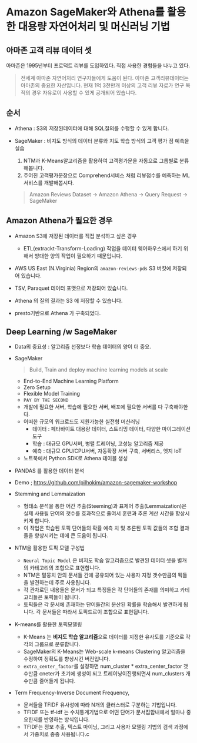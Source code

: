 # Amazon SageMaker와 Athena를 활용한 대용량 자연어처리 및 머신러닝 기법

## 아마존 고객 리뷰 데이터 셋
아마존은 1995년부터 프로덕트 리뷰를 도입하였다. 직접 사용한 경험들을 나누고 있다.
> 전세계 아마존 자연어처리 연구자들에게 도움이 된다.
> 아마존 고객리뷰데이터는 아마존의 중요한 자산입니다. 현재 1억 3천만개 이상의 고객 리뷰 자료가 연구 목적의 경우 자유로이 사용할 수 있게 공개되어 있습니다.

## 순서
* Athena : S3의 저장된데이터에 대해 SQL질의를 수행할 수 있게 합니다. 
* SageMaker : 비지도 방식의 데이터 분류와 지도 학습 방식의 고객 평가 점 예측을 실습
    1. NTM과 K-Means알고리즘을 활용하여 고객평가문을 자동으로 그룹별로 분류해봅니다.
    2. 주어진 고객평가문장으로 Comprehend서비스 처럼 리뷰점수를 예측하는 ML서비스를 개발해봅시다.

    > Amazon Reviews Dataset -> Amazon Athena -> Query Request -> SageMaker 

## Amazon Athena가 필요한 경우
* Amazon S3에 저장된 데이터를 직접 분석하고 싶은 경우
    * ETL(extrackt-Transform-Loading) 작업을 데이터 웨어하우스에서 하기 위해서 방대한 양의 작업이 필요하기 때문입니다.

* AWS US East (N.Virginia) Region의 `amazon-reviews-pds` S3 버킷에 저장되어 있습니다.
* TSV, Paraquet 데이터 포맷으로 저장되어 있습니다.
* Athena 의 질의 결과는 S3 에 저장할 수 있습니다.
* presto기반으로 Athena 가 구축되었다.

## Deep Learning /w SageMaker
* Data의 중요성 : 알고리즘 선정보다 학습 데이터의 양이 더 중요.
* SageMaker
    > Build, Train and deploy machine learning models at scale
    * End-to-End Machine Learning Platform
    * Zero Setup
    * Flexible Model Training
    * `PAY BY THE SECOND`
    * 개발에 필요한 서버, 학습에 필요한 서버, 배포에 필요한 서버를 다 구축해야한다.
    * 어떠한 규모의 워크로드도 지원가능한 실전형 머신러닝
        * 데이터 : 페타바이트 대용량 데이터, 스트리밍 데이터, 다양한 마이그레이션 도구
        * 학습 : 대규모 GPU서버, 병렬 트레이닝, 고성능 알고리즘 제공
        * 예측 : 대규모 GPU/CPU서버, 자동확장 서버 구축, 서버리스, 엣지 IoT
    * 노트북에서 Python SDK로 Athena 테이블 생성
  
* PANDAS 를 활용한 데이터 분석
  
* Demo ; https://github.com/pilhokim/amazon-sagemaker-workshop
* Stemming and Lemmaization
    * 형태소 분석을 통한 어간 추출(Steeming)과 표제어 추출(Lemmaization)은 실제 사용될 단어의 갯수를 효과적으로 줄여서 훈련과 추론 계산 시간을 향상시키게 합니다.
    * 이 작업은 학습된 토픽 단어들의 확률 예측 치 및 추론된 토픽 값들의 조합 결과들을 향상시키는 데에 큰 도움이 됩니다.
* NTM을 활용한 토픽 모델 구성법
    * `Neural Topic Model` 은 비지도 학습 알고리즘으로 발견된 데이터 셋을 별개의 카테고리의 조합으로 표현합니다.
    * NTM은 말뭉치 안의 문서들 간에 공유되어 있는 사용자 지정 갯수만큼의 퇵들을 발견하는데 주로 사용됩니다.
    * 각 관차로딘 내용들은 문서가 되고 특징들은 각 단어들의 존재를 의미하고 카테고리들은 토픽들이 됩니다.
    * 토픽들은 각 문서에 존재하는 단어들간의 분산된 확률을 학습해서 발견하게 됩니다. 각 문서들은 따라서 토픽드르이 조합으로 표현됩니다.
* K-means를 활용한 토픽모델링
    * K-Means 는 **비지도 학습 알고리즘**으로 데이터를 지정한 유사도를 기준으로 각각의 그룹으로 분류합니다.
    * SageMaker의 K-Means는 Web-scale k-means Clustering 알고리즘을 수정하여 정확도를 향상시킨 버전입니다.
    * `extra_center_factor`를 설정하면 num_cluster * extra_center_factor 갯수만큼 cneter가 초기에 생성이 되고 트레이닝이진행되면서 num_clusters 개수만큼 줄어들게 됩니다.
* Term Frequency-Inverse Document Frequency,
    * 문서들을 TFIDF 유사성에 따라 N개의 클러스터로 구분하는 기법입니다.
    * TFIDF 또는 tf-idf 는 수치통계기법으로 어떤 단어가 문서집합내에서 얼마나 중요한지를 반영하는 방식입니다.
    * TFIDF는 정보 추출, 텍스트 마이닝, 그리고 사용자 모델링 기법의 검색 과정에서 가중치로 종종 사용됩니다.c 